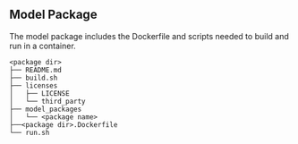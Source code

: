 ## Model Package

The model package includes the Dockerfile and scripts needed to build and
run <model name> <mode> in a container.
```
<package dir>
├── README.md
├── build.sh
├── licenses
│   ├── LICENSE
│   └── third_party
├── model_packages
│   └── <package name>
├──<package dir>.Dockerfile
└── run.sh
```
